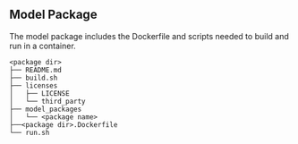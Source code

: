 ## Model Package

The model package includes the Dockerfile and scripts needed to build and
run <model name> <mode> in a container.
```
<package dir>
├── README.md
├── build.sh
├── licenses
│   ├── LICENSE
│   └── third_party
├── model_packages
│   └── <package name>
├──<package dir>.Dockerfile
└── run.sh
```
